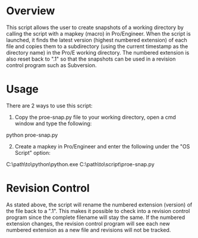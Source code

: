 Overview
=========
This script allows the user to create snapshots of a working directory by calling the script with a mapkey (macro) in Pro/Engineer. When the script is launched, it finds the latest version (highest numbered extension) of each file and copies them to a subdirectory (using the current timestamp as the directory name) in the Pro/E working directory. The numbered extension is also reset back to ".1" so that the snapshots can be used in a revision control program such as Subversion.

Usage
====
There are 2 ways to use this script:

1. Copy the proe-snap.py file to your working directory, open a cmd window and type the following:

  python proe-snap.py

2. Create a mapkey in Pro/Engineer and enter the following under the "OS Script" option:

  C:\path\to\python\python.exe C:\path\to\script\proe-snap.py

Revision Control
===============
As stated above, the script will rename the numbered extension (version) of the file back to a ".1". This makes it possible to check into a revision control program since the complete filename will stay the same. If the numbered extension changes, the revision control program will see each new numbered extension as a new file and revisions will not be tracked.
